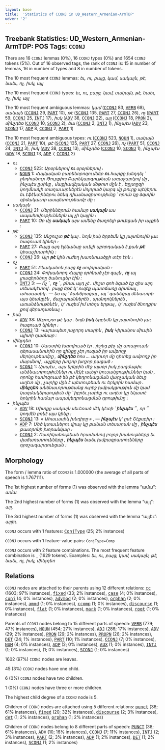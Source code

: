 ```yaml
---
layout: base
title:  'Statistics of CCONJ in UD_Western_Armenian-ArmTDP'
udver: '2'
---
```


## Treebank Statistics: UD_Western_Armenian-ArmTDP: POS Tags: `CCONJ`

There are 16 `CCONJ` lemmas (0%), 16 `CCONJ` types (0%) and 1654 `CCONJ` tokens (5%).
Out of 16 observed tags, the rank of `CCONJ` is: 15 in number of lemmas, 16 in number of types and 8 in number of tokens.

The 10 most frequent `CCONJ` lemmas: <em>եւ, ու, բայց, կամ, սակայն, թէ, նաեւ, ոչ, իսկ, այլ</em>

The 10 most frequent `CCONJ` types:  <em>եւ, ու, բայց, կամ, սակայն, թէ, նաեւ, ոչ, իսկ, այլ</em>

The 10 most frequent ambiguous lemmas: <em>կամ</em> (<tt><a href="hyw_armtdp-pos-CCONJ.html">CCONJ</a></tt> 83, <tt><a href="hyw_armtdp-pos-VERB.html">VERB</a></tt> 68), <em>սակայն</em> (<tt><a href="hyw_armtdp-pos-CCONJ.html">CCONJ</a></tt> 29, <tt><a href="hyw_armtdp-pos-PART.html">PART</a></tt> 10), <em>թէ</em> (<tt><a href="hyw_armtdp-pos-SCONJ.html">SCONJ</a></tt> 135, <tt><a href="hyw_armtdp-pos-PART.html">PART</a></tt> 27, <tt><a href="hyw_armtdp-pos-CCONJ.html">CCONJ</a></tt> 26), <em>ոչ</em> (<tt><a href="hyw_armtdp-pos-PART.html">PART</a></tt> 59, <tt><a href="hyw_armtdp-pos-CCONJ.html">CCONJ</a></tt> 25, <tt><a href="hyw_armtdp-pos-INTJ.html">INTJ</a></tt> 17), <em>իսկ</em> (<tt><a href="hyw_armtdp-pos-ADV.html">ADV</a></tt> 38, <tt><a href="hyw_armtdp-pos-CCONJ.html">CCONJ</a></tt> 22), <em>այլ</em> (<tt><a href="hyw_armtdp-pos-CCONJ.html">CCONJ</a></tt> 18, <tt><a href="hyw_armtdp-pos-PRON.html">PRON</a></tt> 2), <em>մինչդեռ</em> (<tt><a href="hyw_armtdp-pos-CCONJ.html">CCONJ</a></tt> 10, <tt><a href="hyw_armtdp-pos-SCONJ.html">SCONJ</a></tt> 2), <em>եա</em> (<tt><a href="hyw_armtdp-pos-CCONJ.html">CCONJ</a></tt> 2, <tt><a href="hyw_armtdp-pos-INTJ.html">INTJ</a></tt> 1), <em>ինչպէս</em> (<tt><a href="hyw_armtdp-pos-ADV.html">ADV</a></tt> 23, <tt><a href="hyw_armtdp-pos-SCONJ.html">SCONJ</a></tt> 17, <tt><a href="hyw_armtdp-pos-ADP.html">ADP</a></tt> 8, <tt><a href="hyw_armtdp-pos-CCONJ.html">CCONJ</a></tt> 2, <tt><a href="hyw_armtdp-pos-PART.html">PART</a></tt> 1)

The 10 most frequent ambiguous types:  <em>ու</em> (<tt><a href="hyw_armtdp-pos-CCONJ.html">CCONJ</a></tt> 523, <tt><a href="hyw_armtdp-pos-NOUN.html">NOUN</a></tt> 1), <em>սակայն</em> (<tt><a href="hyw_armtdp-pos-CCONJ.html">CCONJ</a></tt> 21, <tt><a href="hyw_armtdp-pos-PART.html">PART</a></tt> 10), <em>թէ</em> (<tt><a href="hyw_armtdp-pos-SCONJ.html">SCONJ</a></tt> 135, <tt><a href="hyw_armtdp-pos-PART.html">PART</a></tt> 27, <tt><a href="hyw_armtdp-pos-CCONJ.html">CCONJ</a></tt> 26), <em>ոչ</em> (<tt><a href="hyw_armtdp-pos-PART.html">PART</a></tt> 51, <tt><a href="hyw_armtdp-pos-CCONJ.html">CCONJ</a></tt> 24, <tt><a href="hyw_armtdp-pos-INTJ.html">INTJ</a></tt> 3), <em>իսկ</em> (<tt><a href="hyw_armtdp-pos-ADV.html">ADV</a></tt> 38, <tt><a href="hyw_armtdp-pos-CCONJ.html">CCONJ</a></tt> 13), <em>մինչդեռ</em> (<tt><a href="hyw_armtdp-pos-CCONJ.html">CCONJ</a></tt> 10, <tt><a href="hyw_armtdp-pos-SCONJ.html">SCONJ</a></tt> 1), <em>ինչպէս</em> (<tt><a href="hyw_armtdp-pos-ADV.html">ADV</a></tt> 18, <tt><a href="hyw_armtdp-pos-SCONJ.html">SCONJ</a></tt> 13, <tt><a href="hyw_armtdp-pos-ADP.html">ADP</a></tt> 7, <tt><a href="hyw_armtdp-pos-CCONJ.html">CCONJ</a></tt> 2)


* <em>ու</em>
  * <tt><a href="hyw_armtdp-pos-CCONJ.html">CCONJ</a></tt> 523: <em>Արօրներով <b>ու</b> օրօրներով ։</em>
  * <tt><a href="hyw_armtdp-pos-NOUN.html">NOUN</a></tt> 1: <em>Հայկական բարենորոգումներ <b>ու</b> հարցը խեղդել ՝ ընդհանուր Թուրքիոյ Բարեկարգութեան առաջարկով մը , ինչպէս ըսինք , մաքիավէլական մեթոտ մըն է , Եըլտըզի կողմնակի տաղաւարներէն մոլորած կարգ մը թուրք պէկերու եւ էֆէնտիներու նենգ դիւանագիտութիւնը ՝ որուն կը ձգտին դիմակաւոր ասպետութեամբ մը ։</em>
* <em>սակայն</em>
  * <tt><a href="hyw_armtdp-pos-CCONJ.html">CCONJ</a></tt> 21: <em>Մերիններուն համար <b>սակայն</b> աս ապահովութիւններն ալ չի կային ։</em>
  * <tt><a href="hyw_armtdp-pos-PART.html">PART</a></tt> 10: <em>Օր մը <b>սակայն</b> այս ամենը ծաղրելի թուեցան իր աչքին :</em>
* <em>թէ</em>
  * <tt><a href="hyw_armtdp-pos-SCONJ.html">SCONJ</a></tt> 135: <em>Անշուշտ <b>թէ</b> կայ . նոյն իսկ երբեմն կը յայտնուին լաւ հագուած կիներ ։</em>
  * <tt><a href="hyw_armtdp-pos-PART.html">PART</a></tt> 27: <em>Բայց այդ էլէկանսը աւելի սբորդական է քան <b>թէ</b> կիսաշխարհիկ ։</em>
  * <tt><a href="hyw_armtdp-pos-CCONJ.html">CCONJ</a></tt> 26: <em>Այր <b>թէ</b> կին ուժեղ խառնուածքի տէր էին ։</em>
* <em>ոչ</em>
  * <tt><a href="hyw_armtdp-pos-PART.html">PART</a></tt> 51: <em>Բնականոն բայց <b>ոչ</b> սովորական ։</em>
  * <tt><a href="hyw_armtdp-pos-CCONJ.html">CCONJ</a></tt> 24: <em>Փոխանորդ Հայրը օրհնած չէր զայն , <b>ոչ</b> ալ լրագիրները ծանուցեր էին :</em>
  * <tt><a href="hyw_armtdp-pos-INTJ.html">INTJ</a></tt> 3: <em>— Ոչ ՛ , <b>ոչ</b> ՛ , բնաւ այդ չէ . միշտ գոհ ձգած էք զիս այդ տեսակէտով . բայց եթէ կ՚ ուզէք պատճառը գիտնալ , ահաւասիկ . — ես ալ ՛ ձանձրացայ , ալ ՛ գանեցայ մենաւորի այս կեանքէն , ճաշարաններէն , պանդոկներէն , առանձնութենէն , կ՚ ուզեմ իմ տեղս երթալ , կ՚ ուզեմ ծնողքիս քով վերադառնալ ։</em>
* <em>իսկ</em>
  * <tt><a href="hyw_armtdp-pos-ADV.html">ADV</a></tt> 38: <em>Անշուշտ թէ կայ . նոյն <b>իսկ</b> երբեմն կը յայտնուին լաւ հագուած կիներ ։</em>
  * <tt><a href="hyw_armtdp-pos-CCONJ.html">CCONJ</a></tt> 13: <em>Կարապետ յաջորդ տարին , <b>իսկ</b> Կիրակոս միւսին պիտի դառնար :</em>
* <em>մինչդեռ</em>
  * <tt><a href="hyw_armtdp-pos-CCONJ.html">CCONJ</a></tt> 10: <em>Սաստիկ խռովուած էր . յիշեց քիչ մը առաջուան դերասանուհին որ զինքը չէր յուզած իր ամբողջ մերկութեամբը , <b>մինչդեռ</b> հոս ... աղուոր մը դիտեց ամբողջ իր մարմնով , աչքերը խոշոր խոշոր բացած ։</em>
  * <tt><a href="hyw_armtdp-pos-SCONJ.html">SCONJ</a></tt> 1: <em>Այսպէս , այս երկրին մէջ այսօր իսկ բազմաթիւ անձնաւորութիւններ ու մէկէ աւելի կուսակցութիւններ կան , որոնք համոզուած են թէ կեդրոնացման վարչական ձեւը աղէտ մը , չարիք մըն է պետութեան ու երկրին համար . <b>մինչդեռ</b> անձնաւորութեանց ուրիշ խմբակցութիւն մը կամ կազմակերպութիւն մը ՝ իբրեւ չարիք ու աղէտ կը նկատէ երկրին համար ապակեդրոնացման դրութիւնը ։</em>
* <em>ինչպէս</em>
  * <tt><a href="hyw_armtdp-pos-ADV.html">ADV</a></tt> 18: <em>Միտքը սակայն սեւեռած մէկ կէտի ՝ <b>ինչպէս</b> ՞ , որ ՞ կողմէն բռնէ այս կինը ։</em>
  * <tt><a href="hyw_armtdp-pos-SCONJ.html">SCONJ</a></tt> 13: <em>« Ահաւասիկ խնդիրը » , — <b>ինչպէս</b> կ՚ ըսէ Շէքսբիր ։</em>
  * <tt><a href="hyw_armtdp-pos-ADP.html">ADP</a></tt> 7: <em>Մեծ կտաւներու վրայ կը բանան տեսարան մը , <b>ինչպէս</b> թատրոնի խորանկար ։</em>
  * <tt><a href="hyw_armtdp-pos-CCONJ.html">CCONJ</a></tt> 2: <em>Ոստիկանութեան հրամանով բոլոր խանութները եւ վաճառատունները , <b>ինչպէս</b> նաեւ խմբագրատունները դրօշազարդուեցան ։</em>

## Morphology

The form / lemma ratio of `CCONJ` is 1.000000 (the average of all parts of speech is 1.767111).

The 1st highest number of forms (1) was observed with the lemma “ամա”: <em>ամա</em>.

The 2nd highest number of forms (1) was observed with the lemma “այլ”: <em>այլ</em>.

The 3rd highest number of forms (1) was observed with the lemma “այլեւ”: <em>այլեւ</em>.

`CCONJ` occurs with 1 features: <tt><a href="hyw_armtdp-feat-ConjType.html">ConjType</a></tt> (25; 2% instances)

`CCONJ` occurs with 1 feature-value pairs: `ConjType=Comp`

`CCONJ` occurs with 2 feature combinations.
The most frequent feature combination is `_` (1629 tokens).
Examples: <em>եւ, ու, բայց, կամ, սակայն, թէ, նաեւ, ոչ, իսկ, մինչդեռ</em>


## Relations

`CCONJ` nodes are attached to their parents using 12 different relations: <tt><a href="hyw_armtdp-dep-cc.html">cc</a></tt> (1603; 97% instances), <tt><a href="hyw_armtdp-dep-fixed.html">fixed</a></tt> (33; 2% instances), <tt><a href="hyw_armtdp-dep-case.html">case</a></tt> (4; 0% instances), <tt><a href="hyw_armtdp-dep-conj.html">conj</a></tt> (4; 0% instances), <tt><a href="hyw_armtdp-dep-advmod.html">advmod</a></tt> (2; 0% instances), <tt><a href="hyw_armtdp-dep-orphan.html">orphan</a></tt> (2; 0% instances), <tt><a href="hyw_armtdp-dep-amod.html">amod</a></tt> (1; 0% instances), <tt><a href="hyw_armtdp-dep-ccomp.html">ccomp</a></tt> (1; 0% instances), <tt><a href="hyw_armtdp-dep-discourse.html">discourse</a></tt> (1; 0% instances), <tt><a href="hyw_armtdp-dep-flat.html">flat</a></tt> (1; 0% instances), <tt><a href="hyw_armtdp-dep-mark.html">mark</a></tt> (1; 0% instances), <tt><a href="hyw_armtdp-dep-root.html">root</a></tt> (1; 0% instances)

Parents of `CCONJ` nodes belong to 15 different parts of speech: <tt><a href="hyw_armtdp-pos-VERB.html">VERB</a></tt> (779; 47% instances), <tt><a href="hyw_armtdp-pos-NOUN.html">NOUN</a></tt> (454; 27% instances), <tt><a href="hyw_armtdp-pos-ADJ.html">ADJ</a></tt> (286; 17% instances), <tt><a href="hyw_armtdp-pos-ADV.html">ADV</a></tt> (29; 2% instances), <tt><a href="hyw_armtdp-pos-PRON.html">PRON</a></tt> (29; 2% instances), <tt><a href="hyw_armtdp-pos-PROPN.html">PROPN</a></tt> (26; 2% instances), <tt><a href="hyw_armtdp-pos-DET.html">DET</a></tt> (24; 1% instances), <tt><a href="hyw_armtdp-pos-PART.html">PART</a></tt> (10; 1% instances), <tt><a href="hyw_armtdp-pos-CCONJ.html">CCONJ</a></tt> (7; 0% instances), <tt><a href="hyw_armtdp-pos-NUM.html">NUM</a></tt> (4; 0% instances), <tt><a href="hyw_armtdp-pos-ADP.html">ADP</a></tt> (2; 0% instances), <tt><a href="hyw_armtdp-pos-AUX.html">AUX</a></tt> (1; 0% instances), <tt><a href="hyw_armtdp-pos-INTJ.html">INTJ</a></tt> (1; 0% instances),  (1; 0% instances), <tt><a href="hyw_armtdp-pos-SCONJ.html">SCONJ</a></tt> (1; 0% instances)

1602 (97%) `CCONJ` nodes are leaves.

45 (3%) `CCONJ` nodes have one child.

6 (0%) `CCONJ` nodes have two children.

1 (0%) `CCONJ` nodes have three or more children.

The highest child degree of a `CCONJ` node is 5.

Children of `CCONJ` nodes are attached using 5 different relations: <tt><a href="hyw_armtdp-dep-punct.html">punct</a></tt> (38; 61% instances), <tt><a href="hyw_armtdp-dep-fixed.html">fixed</a></tt> (20; 32% instances), <tt><a href="hyw_armtdp-dep-discourse.html">discourse</a></tt> (2; 3% instances), <tt><a href="hyw_armtdp-dep-det.html">det</a></tt> (1; 2% instances), <tt><a href="hyw_armtdp-dep-orphan.html">orphan</a></tt> (1; 2% instances)

Children of `CCONJ` nodes belong to 8 different parts of speech: <tt><a href="hyw_armtdp-pos-PUNCT.html">PUNCT</a></tt> (38; 61% instances), <tt><a href="hyw_armtdp-pos-ADV.html">ADV</a></tt> (10; 16% instances), <tt><a href="hyw_armtdp-pos-CCONJ.html">CCONJ</a></tt> (7; 11% instances), <tt><a href="hyw_armtdp-pos-INTJ.html">INTJ</a></tt> (2; 3% instances), <tt><a href="hyw_armtdp-pos-PART.html">PART</a></tt> (2; 3% instances), <tt><a href="hyw_armtdp-pos-ADP.html">ADP</a></tt> (1; 2% instances), <tt><a href="hyw_armtdp-pos-DET.html">DET</a></tt> (1; 2% instances), <tt><a href="hyw_armtdp-pos-SCONJ.html">SCONJ</a></tt> (1; 2% instances)

